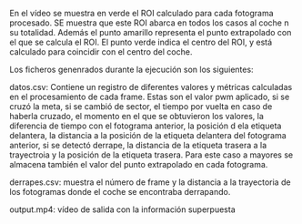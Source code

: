 
En el vídeo se muestra en verde el ROI calculado para cada fotograma procesado. SE muestra que este ROI abarca en todos los casos al coche n su totalidad. Además el  punto amarillo representa el punto extrapolado con el que se calcula el ROI. El punto verde indica el centro del ROI, y está calculado para coincidir con el centro del coche.

Los ficheros genenrados durante la ejecución son los siguientes:


datos.csv: Contiene un registro de diferentes valores y métricas calculadas en el procesamiento de cada frame. Estas son el valor pwm aplicado, si se cruzó la meta, si se cambió de sector, el tiempo por vuelta en caso de haberla cruzado, el momento en el que se obtuvieron los valores, la diferencia de tiempo con el fotograma anterior, la posición d ela etiqueta delantera, la distancia a la posición de la etiqueta delantera del fotograma anterior, si se detectó derrape, la distancia  de la etiqueta trasera a la trayectroia y la posición de la etiqueta trasera. Para este caso a mayores se almacena también el valor del punto extrapolado en cada fotograma.

derrapes.csv: muestra el número de frame y la distancia a la trayectoria de los fotogramas donde el coche se encontraba derrapando.

output.mp4: vídeo de salida con la información superpuesta
